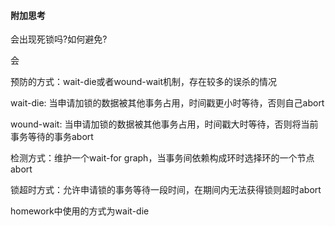 #### 附加思考
会出现死锁吗?如何避免?

会

预防的方式：wait-die或者wound-wait机制，存在较多的误杀的情况

wait-die: 当申请加锁的数据被其他事务占用，时间戳更小时等待，否则自己abort

wound-wait: 当申请加锁的数据被其他事务占用，时间戳大时等待，否则将当前事务等待的事务abort

检测方式：维护一个wait-for graph，当事务间依赖构成环时选择环的一个节点abort

锁超时方式：允许申请锁的事务等待一段时间，在期间内无法获得锁则超时abort



homework中使用的方式为wait-die